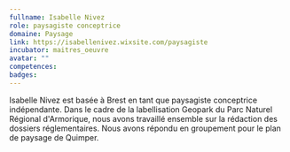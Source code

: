 ```yaml
---
fullname: Isabelle Nivez
role: paysagiste conceptrice
domaine: Paysage
link: https://isabellenivez.wixsite.com/paysagiste
incubator: maitres_oeuvre
avatar: ""
competences:
badges:
---
```


Isabelle Nivez est basée à Brest en tant que paysagiste conceptrice indépendante. Dans le cadre de la labellisation Geopark du Parc Naturel Régional d'Armorique, nous avons travaillé ensemble sur la rédaction des dossiers réglementaires. Nous avons répondu en groupement pour le plan de paysage de Quimper.

